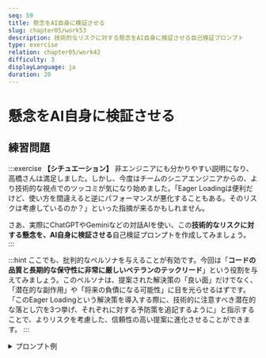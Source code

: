 ```yaml
---
seq: 59
title: 懸念をAI自身に検証させる
slug: chapter05/work53
description: 技術的なリスクに対する懸念をAI自身に検証させる自己検証プロンプト
type: exercise
relation: chapter05/work42
difficulty: 3
displayLanguage: ja
duration: 20
---
```


# 懸念をAI自身に検証させる
## 練習問題
:::exercise
**【シチュエーション】**
非エンジニアにも分かりやすい説明になり、高橋さんは満足しました。しかし、今度はチームのシニアエンジニアからの、より技術的な視点でのツッコミが気になり始めました。「Eager Loadingは便利だけど、使い方を間違えると逆にパフォーマンスが悪化することもある。そのリスクは考慮しているのか？」といった指摘が来るかもしれません。

さあ、実際にChatGPTやGeminiなどの対話AIを使い、この**技術的なリスクに対する懸念を、AI自身に検証させる**自己検証プロンプトを作成してみましょう。
:::

:::hint
ここでも、批判的なペルソナを与えることが有効です。今回は「**コードの品質と長期的な保守性に非常に厳しいベテランのテックリード**」という役割を与えてみましょう。このペルソナは、提案された解決策の「良い面」だけでなく、「潜在的な副作用」や「将来の負債になる可能性」に目を光らせるはずです。「このEager Loadingという解決策を導入する際に、技術的に注意すべき潜在的な落とし穴を3つ挙げ、それぞれに対する予防策を追記するように」と指示することで、よりリスクを考慮した、信頼性の高い提案に進化させることができます。
:::

<details>
<summary>プロンプト例</summary>

```
ありがとうございます。非常に分かりやすくなりました。
最後に、技術的な観点からのレビューをお願いします。

あなたは、コードの品質と長期的な保守性に非常に厳しい、ベテランのテックリードです。
先ほどあなたが修正した提案書を読み、「Eager Loading」という解決策を導入する際に、技術的に注意すべき「潜在的な落とし穴」を3つ指摘してください。
そして、その落とし穴を避けるための具体的な対策を、提案書に追記する形で示してください。
```

**▼ AIによる出力例**
```
承知いたしました。テックリードとして、Eager Loading導入の潜在的な落とし穴と、その対策を指摘します。提案書に以下のセクションを追記することを推奨します。

### **4. 導入時に考慮すべき技術的リスクと対策**

Eager Loadingは強力な解決策ですが、導入には以下の点に注意が必要です。

**リスク1: 過剰なデータ取得（オーバーフェッチ）**
- **落とし穴**: 必要以上の関連データまで一括で取得してしまい、メモリ使用量が増大し、かえってパフォーマンスが悪化する可能性があります。
- **対策**: 取得する関連データを必要最小限に絞り込みます。また、コードレビュー時には、取得対象のデータ範囲が適切か、必ず確認するプロセスを設けます。

**リスク2: 複雑なクエリの生成**
- **落とし穴**: 複数の深い階層の関連を一度に取得しようとすると、ORMが非常に複雑で非効率なSQLクエリを生成してしまうことがあります。
- **対策**: Eager Loadingを適用するのは、原則として1階層から2階層までの関連に限定します。それ以上に複雑な場合は、クエリを分割するか、別の最適化手法を検討します。

**リスク3: 仕様変更への追従漏れ**
- **落とし穴**: 将来的に関連データの持ち方が変更された際に、Eager Loading部分の修正を忘れ、意図せずN+1クエリが再発する可能性があります。
- **対策**: 該当箇所のコードに、なぜEager Loadingを適用しているのか、その背景と注意点をコメントとして明記します。また、定期的なパフォーマンス監視で、クエリ数が異常に増加していないかをチェックする仕組みを導入します。
```
</details>
